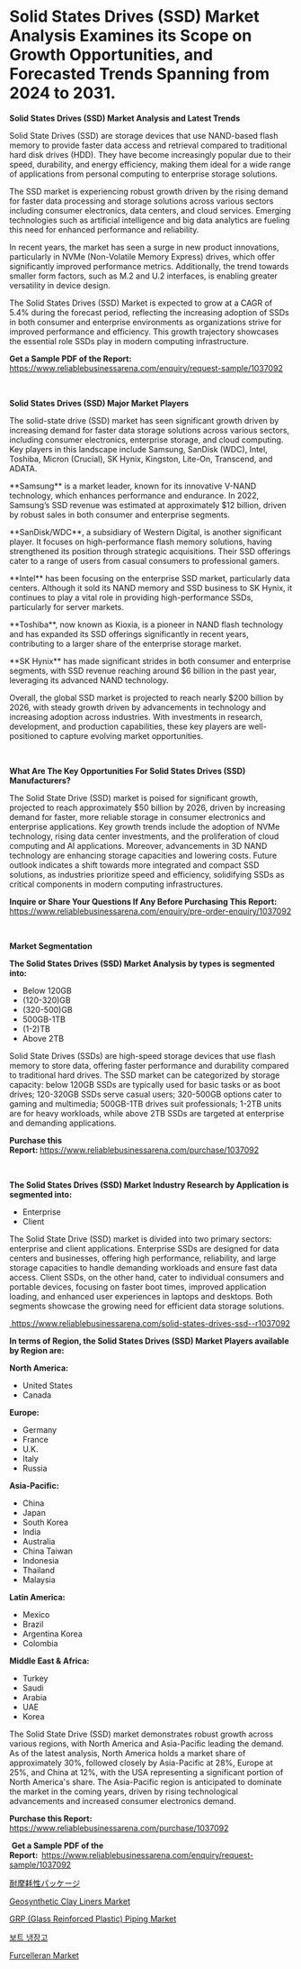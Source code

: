 <p><h1>Solid States Drives (SSD) Market Analysis Examines its Scope on Growth Opportunities, and Forecasted Trends Spanning from 2024 to 2031.</h1></p><p><strong>Solid States Drives (SSD) Market Analysis and Latest Trends</strong></p>
<p><p>Solid State Drives (SSD) are storage devices that use NAND-based flash memory to provide faster data access and retrieval compared to traditional hard disk drives (HDD). They have become increasingly popular due to their speed, durability, and energy efficiency, making them ideal for a wide range of applications from personal computing to enterprise storage solutions.</p><p>The SSD market is experiencing robust growth driven by the rising demand for faster data processing and storage solutions across various sectors including consumer electronics, data centers, and cloud services. Emerging technologies such as artificial intelligence and big data analytics are fueling this need for enhanced performance and reliability.</p><p>In recent years, the market has seen a surge in new product innovations, particularly in NVMe (Non-Volatile Memory Express) drives, which offer significantly improved performance metrics. Additionally, the trend towards smaller form factors, such as M.2 and U.2 interfaces, is enabling greater versatility in device design.</p><p>The Solid States Drives (SSD) Market is expected to grow at a CAGR of 5.4% during the forecast period, reflecting the increasing adoption of SSDs in both consumer and enterprise environments as organizations strive for improved performance and efficiency. This growth trajectory showcases the essential role SSDs play in modern computing infrastructure.</p></p>
<p><strong>Get a Sample PDF of the Report:&nbsp;</strong> <a href="https://www.reliablebusinessarena.com/enquiry/request-sample/1037092">https://www.reliablebusinessarena.com/enquiry/request-sample/1037092</a></p>
<p>&nbsp;</p>
<p><strong>Solid States Drives (SSD) Major Market Players</strong></p>
<p><p>The solid-state drive (SSD) market has seen significant growth driven by increasing demand for faster data storage solutions across various sectors, including consumer electronics, enterprise storage, and cloud computing. Key players in this landscape include Samsung, SanDisk (WDC), Intel, Toshiba, Micron (Crucial), SK Hynix, Kingston, Lite-On, Transcend, and ADATA.</p><p>**Samsung** is a market leader, known for its innovative V-NAND technology, which enhances performance and endurance. In 2022, Samsung’s SSD revenue was estimated at approximately $12 billion, driven by robust sales in both consumer and enterprise segments.</p><p>**SanDisk/WDC**, a subsidiary of Western Digital, is another significant player. It focuses on high-performance flash memory solutions, having strengthened its position through strategic acquisitions. Their SSD offerings cater to a range of users from casual consumers to professional gamers.</p><p>**Intel** has been focusing on the enterprise SSD market, particularly data centers. Although it sold its NAND memory and SSD business to SK Hynix, it continues to play a vital role in providing high-performance SSDs, particularly for server markets. </p><p>**Toshiba**, now known as Kioxia, is a pioneer in NAND flash technology and has expanded its SSD offerings significantly in recent years, contributing to a larger share of the enterprise storage market.</p><p>**SK Hynix** has made significant strides in both consumer and enterprise segments, with SSD revenue reaching around $6 billion in the past year, leveraging its advanced NAND technology.</p><p>Overall, the global SSD market is projected to reach nearly $200 billion by 2026, with steady growth driven by advancements in technology and increasing adoption across industries. With investments in research, development, and production capabilities, these key players are well-positioned to capture evolving market opportunities.</p></p>
<p>&nbsp;</p>
<p><strong>What Are The Key Opportunities For Solid States Drives (SSD) Manufacturers?</strong></p>
<p><p>The Solid State Drive (SSD) market is poised for significant growth, projected to reach approximately $50 billion by 2026, driven by increasing demand for faster, more reliable storage in consumer electronics and enterprise applications. Key growth trends include the adoption of NVMe technology, rising data center investments, and the proliferation of cloud computing and AI applications. Moreover, advancements in 3D NAND technology are enhancing storage capacities and lowering costs. Future outlook indicates a shift towards more integrated and compact SSD solutions, as industries prioritize speed and efficiency, solidifying SSDs as critical components in modern computing infrastructures.</p></p>
<p><strong>Inquire or Share Your Questions If Any Before Purchasing This Report:</strong> <a href="https://www.reliablebusinessarena.com/enquiry/pre-order-enquiry/1037092">https://www.reliablebusinessarena.com/enquiry/pre-order-enquiry/1037092</a></p>
<p>&nbsp;</p>
<p><strong>Market Segmentation</strong></p>
<p><strong>The Solid States Drives (SSD) Market Analysis by types is segmented into:</strong></p>
<p><ul><li>Below 120GB</li><li>(120-320)GB</li><li>(320-500)GB</li><li>500GB-1TB</li><li>(1-2)TB</li><li>Above 2TB</li></ul></p>
<p><p>Solid State Drives (SSDs) are high-speed storage devices that use flash memory to store data, offering faster performance and durability compared to traditional hard drives. The SSD market can be categorized by storage capacity: below 120GB SSDs are typically used for basic tasks or as boot drives; 120-320GB SSDs serve casual users; 320-500GB options cater to gaming and multimedia; 500GB-1TB drives suit professionals; 1-2TB units are for heavy workloads, while above 2TB SSDs are targeted at enterprise and demanding applications.</p></p>
<p><strong>Purchase this Report:&nbsp;</strong><a href="https://www.reliablebusinessarena.com/purchase/1037092">https://www.reliablebusinessarena.com/purchase/1037092</a></p>
<p>&nbsp;</p>
<p><strong>The Solid States Drives (SSD) Market Industry Research by Application is segmented into:</strong></p>
<p><ul><li>Enterprise</li><li>Client</li></ul></p>
<p><p>The Solid State Drive (SSD) market is divided into two primary sectors: enterprise and client applications. Enterprise SSDs are designed for data centers and businesses, offering high performance, reliability, and large storage capacities to handle demanding workloads and ensure fast data access. Client SSDs, on the other hand, cater to individual consumers and portable devices, focusing on faster boot times, improved application loading, and enhanced user experiences in laptops and desktops. Both segments showcase the growing need for efficient data storage solutions.</p></p>
<p><a href="https://www.reliablebusinessarena.com/solid-states-drives-ssd--r1037092">&nbsp;https://www.reliablebusinessarena.com/solid-states-drives-ssd--r1037092</a></p>
<p><strong>In terms of Region, the Solid States Drives (SSD) Market Players available by Region are:</strong></p>
<p>
    <p> <strong> North America: </strong>
        <ul>
            <li>United States</li>
            <li>Canada</li>
        </ul>
        </p> 
    <p> <strong> Europe: </strong>
        <ul>
            <li>Germany</li>
            <li>France</li>
            <li>U.K.</li>
            <li>Italy</li>
            <li>Russia</li>
        </ul>
        </p> 
    <p> <strong> Asia-Pacific: </strong>
        <ul>
            <li>China</li>
            <li>Japan</li>
            <li>South Korea</li>
            <li>India</li>
            <li>Australia</li>
            <li>China Taiwan</li>
            <li>Indonesia</li>
            <li>Thailand</li>
            <li>Malaysia</li>
        </ul>
        </p> 
    <p> <strong> Latin America: </strong>
        <ul>
            <li>Mexico</li>
            <li>Brazil</li>
            <li>Argentina Korea</li>
            <li>Colombia</li>
        </ul>
        </p> 
    <p> <strong> Middle East & Africa: </strong>
        <ul>
            <li>Turkey</li>
            <li>Saudi</li>
            <li>Arabia</li>
            <li>UAE</li>
            <li>Korea</li>
        </ul>
    </p>
    </p>
<p><p>The Solid State Drive (SSD) market demonstrates robust growth across various regions, with North America and Asia-Pacific leading the demand. As of the latest analysis, North America holds a market share of approximately 30%, followed closely by Asia-Pacific at 28%, Europe at 25%, and China at 12%, with the USA representing a significant portion of North America's share. The Asia-Pacific region is anticipated to dominate the market in the coming years, driven by rising technological advancements and increased consumer electronics demand.</p></p>
<p><strong>Purchase this Report: </strong><a href="https://www.reliablebusinessarena.com/purchase/1037092">https://www.reliablebusinessarena.com/purchase/1037092</a></p>
<p>&nbsp;<strong>Get a Sample PDF of the Report:&nbsp;&nbsp;</strong><a href="https://www.reliablebusinessarena.com/enquiry/request-sample/1037092">https://www.reliablebusinessarena.com/enquiry/request-sample/1037092</a></p>
<p><strong></strong></p>
<p><p><a href="https://medium.com/@qirvhhyf42/wear-resistant-packaging-market-%E3%81%AE%E3%82%B0%E3%83%AD%E3%83%BC%E3%83%90%E3%83%AB%E5%B8%82%E5%A0%B4%E6%A6%82%E8%A6%81%E3%81%AF-%E4%B8%96%E7%95%8C%E3%81%8A%E3%82%88%E3%81%B3%E4%B8%BB%E8%A6%81%E5%B8%82%E5%A0%B4%E3%81%AB%E3%81%8A%E3%81%91%E3%82%8B%E6%A5%AD%E7%95%8C%E3%81%AB%E5%BD%B1%E9%9F%BF%E3%82%92%E4%B8%8E%E3%81%88%E3%82%8B%E4%B8%BB%E8%A6%81%E3%81%AA%E3%83%88%E3%83%AC%E3%83%B3%E3%83%89%E3%81%AB%E3%81%A4%E3%81%84%E3%81%A6-%E7%8B%AC%E8%87%AA%E3%81%AE%E8%A6%96%E7%82%B9%E3%82%92%E6%8F%90%E4%BE%9B%E3%81%97%E3%81%BE%E3%81%99-8364baa1c117">耐摩耗性パッケージ</a></p><p><a href="https://www.linkedin.com/pulse/global-geosynthetic-clay-liners-market-projected-grow-cagr-zm13e?trackingId=6NNuAqAUR0OjN%2B8XJWWwZQ%3D%3D">Geosynthetic Clay Liners Market</a></p><p><a href="https://github.com/arionmp/Market-Research-Report-List-5/blob/main/grp-glass-reinforced-plastic-piping-market.md">GRP (Glass Reinforced Plastic) Piping Market</a></p><p><a href="https://medium.com/@max_rolo/boat-refrigerators-market-%EC%9D%98-%EA%B8%80%EB%A1%9C%EB%B2%8C-%EC%8B%9C%EC%9E%A5-%EA%B0%9C%EC%9A%94%EB%8A%94-%EC%A0%84-%EC%84%B8%EA%B3%84-%EB%B0%8F-%EC%A3%BC%EC%9A%94-%EC%8B%9C%EC%9E%A5%EC%9D%98-%EC%82%B0%EC%97%85%EC%97%90-%EC%98%81%ED%96%A5%EC%9D%84-%EB%AF%B8%EC%B9%98%EB%8A%94-%EC%A3%BC%EC%9A%94-%ED%8A%B8%EB%A0%8C%EB%93%9C%EC%97%90-%EB%8C%80%ED%95%9C-%EB%8F%85%ED%8A%B9%ED%95%9C-%EA%B4%80%EC%A0%90%EC%9D%84-%EC%A0%9C%EA%B3%B5%ED%95%A9%EB%8B%88%EB%8B%A4-91c7fbd868e5">보트 냉장고</a></p><p><a href="https://www.linkedin.com/pulse/furcelleran-market-outlook-complete-industry-analysis-2024-v22ie?trackingId=x1RPbU%2FrRKGJQWvE1ve72w%3D%3D">Furcelleran Market</a></p></p>